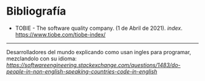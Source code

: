 # Bibliografía
- <span id="tobie-ref">TOBIE</span> - The software quality company. (1 de Abril de 2021). *index*. https://www.tiobe.com/tiobe-index/

---

Desarrolladores del mundo explicando como usan ingles para programar, mezclandolo con su idioma:
*https://softwareengineering.stackexchange.com/questions/1483/do-people-in-non-english-speaking-countries-code-in-english*